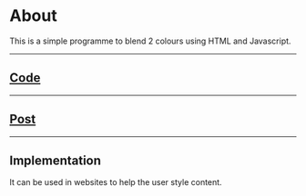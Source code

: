 # About

This is a simple programme to blend 2 colours using HTML and Javascript.

---

## <a href = "https://github.com/niyazbadar/days-of-code-streak/blob/main/Day%209/simple%20calender.html">Code</a>

---

## <a href = "https://www.linkedin.com/posts/activity-7021133870305525760-oP1E?utm_source=share&utm_medium=member_desktop">Post</a>

---

## Implementation

It can be used in websites to help the user style content.